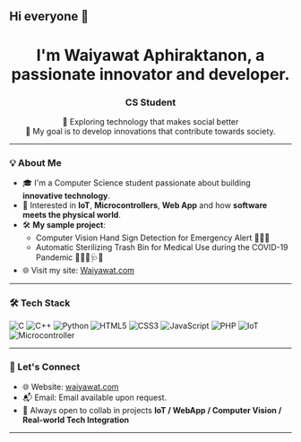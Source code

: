 ## Hi everyone 👋

<h1 align="center">I'm Waiyawat Aphiraktanon, a passionate innovator and developer.</h1>
<h3 align="center">CS Student</h3>

<p align="center">
  🔭 Exploring technology that makes social better <br/>
  🚀 My goal is to develop innovations that contribute towards society.
</p>

---

### 💡 About Me

- 🎓 I'm a Computer Science student passionate about building **innovative technology**.
- 🧠 Interested in **IoT**, **Microcontrollers**, **Web App** and how **software meets the physical world**.
- 🛠️ **My sample project**:  
  - Computer Vision Hand Sign Detection for Emergency Alert 🚨✋🏻
  - Automatic Sterilizing Trash Bin for Medical Use during the COVID-19 Pandemic 🧑🏻‍⚕️🩺🦠
- 🌐 Visit my site: [Waiyawat.com](https://waiyawat.com)

---

### 🛠️ Tech Stack

![C](https://img.shields.io/badge/C-00599C?style=flat-square&logo=c&logoColor=white)
![C++](https://img.shields.io/badge/C++-00599C?style=flat-square&logo=cplusplus&logoColor=white)
![Python](https://img.shields.io/badge/Python-3776AB?style=flat-square&logo=python&logoColor=white)
![HTML5](https://img.shields.io/badge/HTML5-E34F26?style=flat-square&logo=html5&logoColor=white)
![CSS3](https://img.shields.io/badge/CSS3-1572B6?style=flat-square&logo=css3&logoColor=white)
![JavaScript](https://img.shields.io/badge/JavaScript-F7DF1E?style=flat-square&logo=javascript&logoColor=black)
![PHP](https://img.shields.io/badge/PHP-777BB4?style=flat-square&logo=php&logoColor=white)
![IoT](https://img.shields.io/badge/-IoT-blue?style=flat-square)
![Microcontroller](https://img.shields.io/badge/-Microcontroller-grey?style=flat-square)

---

<!--
### 📊 GitHub Stats

<p align="center">
  <img src="https://github-readme-stats.vercel.app/api?username=Waiyawatoppa&show_icons=true&theme=radical" />
  <img src="https://github-readme-stats.vercel.app/api/top-langs/?username=Waiyawatoppa&layout=compact&theme=radical" />
</p>

---
-->

### 🤝 Let's Connect

- 🌐 Website: [waiyawat.com](https://waiyawat.com)
- 📬 Email: Email available upon request.
- 💬 Always open to collab in projects **IoT / WebApp / Computer Vision / Real-world Tech Integration**

---
